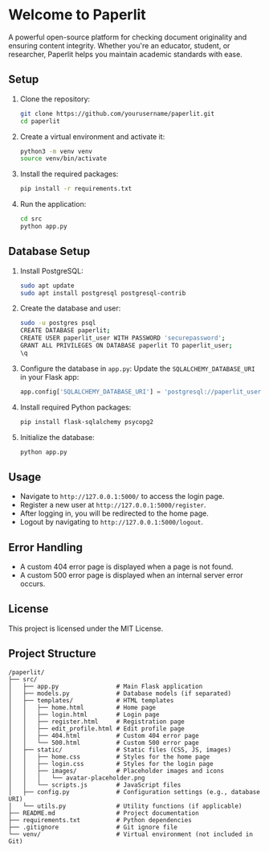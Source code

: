 # Welcome to Paperlit

A powerful open-source platform for checking document originality and ensuring content integrity. Whether you're an educator, student, or researcher, Paperlit helps you maintain academic standards with ease.

## Setup

1. Clone the repository:
    ```bash
    git clone https://github.com/yourusername/paperlit.git
    cd paperlit
    ```

2. Create a virtual environment and activate it:
    ```bash
    python3 -m venv venv
    source venv/bin/activate
    ```

3. Install the required packages:
    ```bash
    pip install -r requirements.txt
    ```

4. Run the application:
    ```bash
    cd src
    python app.py
    ```

## Database Setup

1. Install PostgreSQL:
    ```bash
    sudo apt update
    sudo apt install postgresql postgresql-contrib
    ```

2. Create the database and user:
    ```bash
    sudo -u postgres psql
    CREATE DATABASE paperlit;
    CREATE USER paperlit_user WITH PASSWORD 'securepassword';
    GRANT ALL PRIVILEGES ON DATABASE paperlit TO paperlit_user;
    \q
    ```

3. Configure the database in `app.py`:
    Update the `SQLALCHEMY_DATABASE_URI` in your Flask app:
    ```python
    app.config['SQLALCHEMY_DATABASE_URI'] = 'postgresql://paperlit_user:securepassword@localhost/paperlit'
    ```

4. Install required Python packages:
    ```bash
    pip install flask-sqlalchemy psycopg2
    ```

5. Initialize the database:
    ```bash
    python app.py
    ```

## Usage

- Navigate to `http://127.0.0.1:5000/` to access the login page.
- Register a new user at `http://127.0.0.1:5000/register`.
- After logging in, you will be redirected to the home page.
- Logout by navigating to `http://127.0.0.1:5000/logout`.

## Error Handling

- A custom 404 error page is displayed when a page is not found.
- A custom 500 error page is displayed when an internal server error occurs.

## License

This project is licensed under the MIT License.

## Project Structure

```
/paperlit/
├── src/
│   ├── app.py                # Main Flask application
│   ├── models.py             # Database models (if separated)
│   ├── templates/            # HTML templates
│   │   ├── home.html         # Home page
│   │   ├── login.html        # Login page
│   │   ├── register.html     # Registration page
│   │   ├── edit_profile.html # Edit profile page
│   │   ├── 404.html          # Custom 404 error page
│   │   └── 500.html          # Custom 500 error page
│   ├── static/               # Static files (CSS, JS, images)
│   │   ├── home.css          # Styles for the home page
│   │   ├── login.css         # Styles for the login page
│   │   ├── images/           # Placeholder images and icons
│   │   │   └── avatar-placeholder.png
│   │   └── scripts.js        # JavaScript files
│   ├── config.py             # Configuration settings (e.g., database URI)
│   └── utils.py              # Utility functions (if applicable)
├── README.md                 # Project documentation
├── requirements.txt          # Python dependencies
├── .gitignore                # Git ignore file
└── venv/                     # Virtual environment (not included in Git)
```

